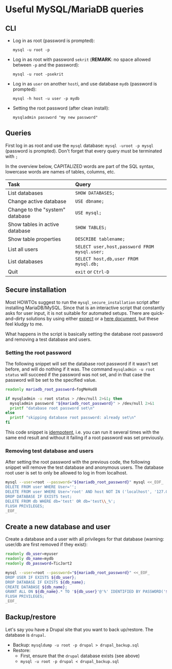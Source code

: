 # Useful MySQL/MariaDB queries

## CLI

- Log in as root (password is prompted):

    ```
    mysql -u root -p
    ```

- Log in as root with password `sekrit` (**REMARK**: no space allowed between `-p` and the password):

    ```
    mysql -u root -psekrit
    ```

- Log in as `user` on another `host`i, and use database `mydb` (password is prompted):

    ```
    mysql -h host -u user -p mydb
    ```

- Setting the root password (after clean install):

    ```
    mysqladmin password "my new password"
    ```

## Queries

First log in as root and use the `mysql` database: `mysql -uroot -p mysql` (password is prompted). Don't forget that every query must be terminated with `;`

In the overview below, CAPITALIZED words are part of the SQL syntax, lowercase words are names of tables, columns, etc.

| Task                            | Query                                        |
| :---                            | :---                                         |
| List databases                  | `SHOW DATABASES;`                            |
| Change active database          | `USE dbname;`                                |
| Change to the "system" database | `USE mysql;`                                 |
| Show tables in active database  | `SHOW TABLES;`                               |
| Show table properties           | `DESCRIBE tablename;`                        |
| List all users                  | `SELECT user,host,password FROM mysql.user;` |
| List databases                  | `SELECT host,db,user FROM mysql.db;`         |
| Quit                            | `exit` or `Ctrl-D`                           |

## Secure installation

Most HOWTOs suggest to run the `mysql_secure_installation` script after installing MariaDB/MySQL. Since that is an interactive script that constantly asks for user input, it is not suitable for automated setups. There are quick-and-dirty solutions by using either [expect](https://gist.github.com/Mins/4602864) or a [here document](http://tldrdevnotes.com/secure-mysql-install-non-interactive-bash-script), but these feel kludgy to me.

What happens in the script is basically setting the database root password and removing a test database and users.

### Setting the root password

The following snippet will set the database root password if it wasn't set before, and will do nothing if it was. The command `mysqladmin -u root status` will succeed if the password was not set, and in that case the password will be set to the specified value.

```bash
readonly mariadb_root_password=fogMeHud8

if mysqladmin -u root status > /dev/null 2>&1; then
  mysqladmin password "${mariadb_root_password}" > /dev/null 2>&1
  printf "database root password set\n"
else
  printf "skipping database root password: already set\n"
fi
```

This code snippet is [idempotent](https://en.wikipedia.org/wiki/Idempotence), i.e. you can run it several times with the same end result and without it failing if a root password was set previously.

### Removing test database and users

After setting the root password with the previous code, the following snippet will remove the test database and anonymous users. The database root user is set to only be allowed to log in from localhost.

```bash
mysql --user=root --password="${mariadb_root_password}" mysql <<_EOF_
DELETE FROM user WHERE User='';
DELETE FROM user WHERE User='root' AND host NOT IN ('localhost', '127.0.0.1', '::1');
DROP DATABASE IF EXISTS test;
DELETE FROM db WHERE db='test' OR db='test\\_%';
FLUSH PRIVILEGES;
_EOF_
```

## Create a new database and user

Create a database and a user with all privileges for that database (warning: user/db are first removed if they exist):

```bash
readonly db_user=myuser
readonly db_name=mydb
readonly db_password=TicJart2

mysql --user=root --password="${mariadb_root_password}" <<_EOF_
DROP USER IF EXISTS ${db_user};
DROP DATABASE IF EXISTS ${db_name};
CREATE DATABASE ${db_name};
GRANT ALL ON ${db_name}.* TO '${db_user}'@'%' IDENTIFIED BY PASSWORD('${db_password}');
FLUSH PRIVILEGES;
_EOF_
```

## Backup/restore

Let's say you have a Drupal site that you want to back up/restore. The database is `drupal`.

- Backup: `mysqldump -u root -p drupal > drupal_backup.sql`
- Restore:
    - First, ensure that the `drupal` database exists (see above)
    - `mysql -u root -p drupal < drupal_backup.sql`
